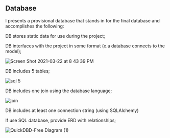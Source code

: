 ## Database
I presents a provisional database that stands in for the final database and accomplishes the following:

DB stores static data for use during the project;

DB interfaces with the project in some format (e.a database connects to the model);

![Screen Shot 2021-03-22 at 8 43 39 PM](https://user-images.githubusercontent.com/71739110/111992379-4ec35200-8b50-11eb-9cf0-eb0f014f9967.png)

DB includes 5 tables;

![sql 5 ](https://user-images.githubusercontent.com/71739110/111904373-b199e800-8a81-11eb-8297-f5fb6e8683db.png)

DB includes one join using the database language;

![join](https://user-images.githubusercontent.com/71739110/111904501-456bb400-8a82-11eb-8351-b6d2752c66c3.png)

DB includes at least one connection string (using SQLAlchemy)



If use SQL database, provide ERD with relationships;

![QuickDBD-Free Diagram (1)](https://user-images.githubusercontent.com/71739110/111904946-3d147880-8a84-11eb-915c-628f2291ffd5.png)

